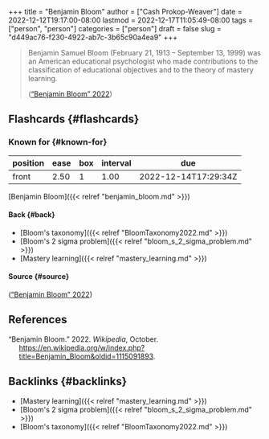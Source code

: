 +++
title = "Benjamin Bloom"
author = ["Cash Prokop-Weaver"]
date = 2022-12-12T19:17:00-08:00
lastmod = 2022-12-17T11:05:49-08:00
tags = ["person", "person"]
categories = ["person"]
draft = false
slug = "d449ac76-f230-4922-ab7c-3b65c90a4ea9"
+++

> Benjamin Samuel Bloom (February 21, 1913 – September 13, 1999) was an American educational psychologist who made contributions to the classification of educational objectives and to the theory of mastery learning.
>
> (<a href="#citeproc_bib_item_1">“Benjamin Bloom” 2022</a>)


## Flashcards {#flashcards}


### Known for {#known-for}

| position | ease | box | interval | due                  |
|----------|------|-----|----------|----------------------|
| front    | 2.50 | 1   | 1.00     | 2022-12-14T17:29:34Z |

[Benjamin Bloom]({{< relref "benjamin_bloom.md" >}})


#### Back {#back}

-   [Bloom's taxonomy]({{< relref "BloomTaxonomy2022.md" >}})
-   [Bloom's 2 sigma problem]({{< relref "bloom_s_2_sigma_problem.md" >}})
-   [Mastery learning]({{< relref "mastery_learning.md" >}})


#### Source {#source}

(<a href="#citeproc_bib_item_1">“Benjamin Bloom” 2022</a>)

## References

<style>.csl-entry{text-indent: -1.5em; margin-left: 1.5em;}</style><div class="csl-bib-body">
  <div class="csl-entry"><a id="citeproc_bib_item_1"></a>“Benjamin Bloom.” 2022. <i>Wikipedia</i>, October. <a href="https://en.wikipedia.org/w/index.php?title=Benjamin_Bloom&oldid=1115091893">https://en.wikipedia.org/w/index.php?title=Benjamin_Bloom&#38;oldid=1115091893</a>.</div>
</div>


## Backlinks {#backlinks}

-   [Mastery learning]({{< relref "mastery_learning.md" >}})
-   [Bloom's 2 sigma problem]({{< relref "bloom_s_2_sigma_problem.md" >}})
-   [Bloom's taxonomy]({{< relref "BloomTaxonomy2022.md" >}})
